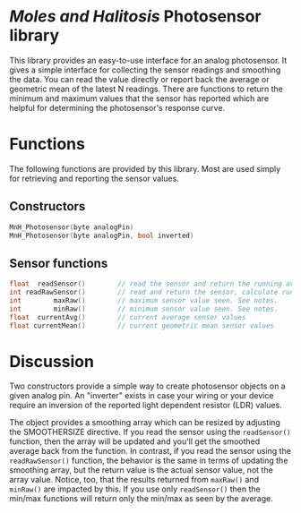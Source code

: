# _Moles and Halitosis_ Photosensor library

  This library provides an easy-to-use interface for an analog photosensor. It gives a simple interface for collecting the sensor readings and smoothing the data. You can read the value directly or report back the average or geometric mean of the latest N readings. There are functions to return the minimum and maximum values that the sensor has reported which are helpful for determining the photosensor's response curve.

# Functions

  The following functions are provided by this library. Most are used simply for retrieving and reporting the sensor values.

## Constructors

  ```c++
  MnH_Photosensor(byte analogPin)
  MnH_Photosensor(byte analogPin, bool inverted)
  ```

## Sensor functions
  ```c++
  float  readSensor()        // read the sensor and return the running average
  int readRawSensor()        // read and return the sensor, calculate running average
  int        maxRaw()        // maximum sensor value seen. See notes.
  int        minRaw()        // minimum sensor value seen. See notes.
  float  currentAvg()        // current average sensor values
  float currentMean()        // current geometric mean sensor values
  ```

# Discussion

  Two constructors provide a simple way to create photosensor objects on a given analog pin. An "inverter" exists in case your wiring or your device require an inversion of the reported light dependent resistor (LDR) values.

  The object provides a smoothing array which can be resized by adjusting the SMOOTHERSIZE directive. If you read the sensor using the `readSensor()` function, then the array will be updated and you'll get the smoothed average back from the function. In contrast, if you read the sensor using the `readRawSensor()` function, the behavior is the same in terms of updating the smoothing array, but the return value is the actual sensor value, not the array value. Notice, too, that the results returned from `maxRaw()` and `minRaw()` are impacted by this. If you use only `readSensor()` then the min/max functions will return only the min/max as seen by the average.
